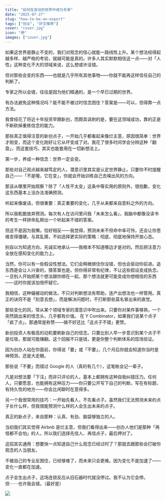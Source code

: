```yaml
---
title: "如何在变动的世界中成为专家"
date: "2025-07-27"
slug: "how-to-be-an-expert"
tags: ["创业", "好文推荐"]
cover: "cover.jpg"
icon: "😎"
images: ["cover.jpg"]
---
```

如果这世界是静止不变的，我们对观念的信心就能一路线性上升。某个想法经得起越多样、越严格的考验，就越可能是真的。许多人其实默默相信这一点——对「人性」这种变化不大的领域来说，这么想或许没错。



但对那些会变的东西——也就是几乎所有其他事物——你就不能再这样信任自己的判断了。



专家之所以会错，往往是因为他们精通的，是一个早已过期的世界。



有办法避免这种情况吗？能不能不被过时信念困住？答案是——可以，但得靠一点方法。



我曾经花了将近十年投资早期新创，而颇具讽刺的是，要在这领域成功，靠的正是不断砍掉重练信念的能力。



那些真正值得注意的新创点子，一开始几乎都看起来像烂主意，原因很简单：世界才刚变，而这个变化刚好让它从坏变成了对。我花了很多时间学会分辨这种「翻盘」，而这套技巧，其实也能套用在一切新想法上。



第一步，养成一种信念：世界一定会变。



那些对自己观点越来越笃定的人，潜意识里其实是认定世界静止。只要你不时提醒自己——「不是喔，它在变」，你就会开始训练自己去嗅出风的方向。



那该从哪里开始观察？除了「人性不太变」这条中等实用的原则外，很抱歉，变化这东西基本上没办法准确预测。



听起来像废话，但很重要：真正重要的变化，几乎从来都来自意料之外的方向。



所以我乾脆放弃预测。每次有人在访问里问我「未来怎么看」，我脑中都像没读书的考生一样拼命乱掰出一个听起来不错的答案。



但这不是因为我懒。恰好相反——我觉得，预测未来不但命中率可怜，还会让你思维变得僵硬。与其乱猜，不如选择更实际的策略：彻底、彻底地保持开放心态。



别自以为知道方向，先诚实地承认——我根本不知道哪边才是对的。然后把注意力全放在感知变化的能力上。



当然，你可以有一些假设性想法。它们会稍微绑住你没错，但也会驱动你前进。追东西是会让人兴奋的，猜答案也是。但你得非常有纪律，不让这些假设变成执念。
一旦别人开始把某个想法跟你绑在一起，那个想法就更可能变成你想相信的东西——这时你就该加倍怀疑它。



我相信，这种偏被动的做法，不只对判断想法有帮助，连产出想法也一样管用。真正的诀窍不是「刻意去想」，而是解决问题时，不打断那些莫名冒出来的直觉。



那些变化的风，常从某个领域专家的潜意识中吹出来。只要你对某件事够熟，一个突然跳出来的怪念头，几乎都有价值。
在 Y Combinator，如果我们说某个点子「疯了点」，那通常是称赞——搞不好还比「这点子不错」更赞。



新创投资人有极高的动机要刷新自己的信念。只要比别人早一步意识到某个点子不是垃圾，那就可能赚翻。这个回报不只是钱，更是你整个判断体系的现场验证。



因为创办人站在你面前，你得说「要」或「不要」，几个月后你就会知道你当时是神预测，还是大走眼。



那些说「不要」而错过 Google 的人（真的有几个），这笔帐会记一辈子。



凡是对想法要「下注」而非只评论的人，基本上都拥有这种自我纠错压力。任何人，只要愿意，也能拥有这种压力——你只要公开写下自己的判断。写在有标题、有持久性的地方——你会比闲聊时在意得多。



另一个我很常用的技巧：一开始先看人，不先看点子。虽然我们无法预测未来的点子长什么样，但我很能预测什么样的人会生出未来的点子。



真正的新点子，来自那种：认真、有劲、脑袋够独立的人。



当初我们其实觉得 Airbnb 是烂主意，但我们看得出来——创办人他们是那种「再怪都不会怕」的人，所以我们选择先信人、再信点子，最后押对了。



这招其实通用：想要快一点知道自己什么观念已经过时了？那就去跟那些会打破你观念的人当朋友。



不被自己的专业反困住，已经够难了，而未来只会更难。因为变化不是加速了——变化一直都在加速。



点子会生出点子，这场连锁反应从旧石器时代就没停过。我不认为它会停。
但⋯⋯也许我会错。（最好是）




![](https://prod-files-secure.s3.us-west-2.amazonaws.com/112d0858-5090-4d34-a606-b75eb8d65fd2/46476355-9cf3-4e99-9b7a-3531bc426380/1000202064.png?X-Amz-Algorithm=AWS4-HMAC-SHA256&X-Amz-Content-Sha256=UNSIGNED-PAYLOAD&X-Amz-Credential=ASIAZI2LB466TVPL73PX%2F20251004%2Fus-west-2%2Fs3%2Faws4_request&X-Amz-Date=20251004T084529Z&X-Amz-Expires=3600&X-Amz-Security-Token=IQoJb3JpZ2luX2VjEMD%2F%2F%2F%2F%2F%2F%2F%2F%2F%2FwEaCXVzLXdlc3QtMiJHMEUCIASgj6qkolTC90uSU9T4qy3UsJsIpbUQPoJYfzVb9wcfAiEAq06okXxuDYXXI0RGv%2BpHxt08nqCP%2FnBikWTaioSNeOMq%2FwMIWRAAGgw2Mzc0MjMxODM4MDUiDLtMZynOeQnWbmkEQSrcAxuJxzcsakmbP26vtUjnIkXAVYGG59WwJEkBtORvoSe85nU5CR%2B06tF%2FGAqIAlGQEIbo6WMI3s1SlCh5M6iQJv7eXbHsOAjcPoSQQgMpme%2BJ7hMIWpDoeO1Gy%2FwhP%2Bf3R%2FzEjm%2FKu0CRyd98uNM1G8vsa6GZbJoIWn26Az9om6ezgf6yjPjqKabtYlo7JmHiohep0kLK3xBrKDc84a9G1uAvR4nPKsIGfaWpqsMWq5vUIWGT0jnZMuAwLHK6XwuDRcPUEXwjnzT2rX3oUYkc3Z3ZsZBOUOm7EfpAnVKMkN4%2B7RAx2K1f2pXmoqcecCFleMSSDAckjm8k7pkR0l10t%2BH9ve6QmAbsbcPFxeK%2BHbw06gA92G76x6gWrRCQkcBLN8YF1q97wfcVKzYyRDAD4vpyuMUna%2FePl2iUCa8C4rDU3eGOzQc%2FNxO9GqJGEXxYNzBeiGtkRMZKTLx0259YQTXZCbiMaFv3XktxbkBzESk06tmgOqzK2ZDCItBHD2%2F8ZLORwTQQ7hRFgAs6KpzMs3Xm6oC%2FL6hRktUrwU3ZDG03HPhbACM6lr1xY61HacG8b2RBvElxAka%2BSEXH7Nx9DcFvIgIkak11TvtnGUfHG%2FLcJUzmPRw%2B%2BPFp98IZMIueg8cGOqUBnGn%2BTAiZr%2FtCBw3y%2F01bxe0OCc%2BSeLPJT9IKyWCobB4CgmDSQ7tLp%2B%2BRlJrIYzwZRrD6TPoyzyAwdOmhRr6Bj4fiyX6oGODiCUbZNs6Ky8vmt7H2iJ9W%2BRTFDP3fxq0Pi0c8HQyXpTi6gp4RJwmwmCvtE4Pl6wLFqM0FIs%2FO6IO4vLhu7vwqpkBu3q8COSkoyneem8Ue%2Bh55bNFWpAw%2Faf1ryqHA&X-Amz-Signature=934b9d7e9d9600775a52e42663f12ce6e235080872cc399b1a1ad5a103a31dac&X-Amz-SignedHeaders=host&x-amz-checksum-mode=ENABLED&x-id=GetObject)

